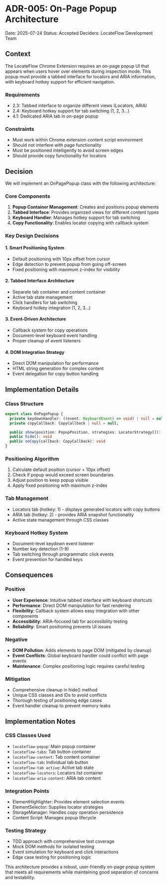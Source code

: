 # ADR-005: On-Page Popup Architecture

Date: 2025-07-24
Status: Accepted
Deciders: LocateFlow Development Team

## Context

The LocateFlow Chrome Extension requires an on-page popup UI that appears when users hover over elements during inspection mode. This popup must provide a tabbed interface for locators and ARIA information, with keyboard hotkey support for efficient navigation.

### Requirements
- 2.3: Tabbed interface to organize different views (Locators, ARIA)
- 2.4: Keyboard hotkey support for tab switching (1, 2, 3...)
- 4.1: Dedicated ARIA tab in on-page popup

### Constraints
- Must work within Chrome extension content script environment
- Should not interfere with page functionality
- Must be positioned intelligently to avoid screen edges
- Should provide copy functionality for locators

## Decision

We will implement an OnPagePopup class with the following architecture:

### Core Components
1. **Popup Container Management**: Creates and positions popup elements
2. **Tabbed Interface**: Provides organized views for different content types
3. **Keyboard Handler**: Manages hotkey support for tab switching
4. **Copy Functionality**: Enables locator copying with callback system

### Key Design Decisions

#### 1. Smart Positioning System
- Default positioning with 10px offset from cursor
- Edge detection to prevent popup from going off-screen
- Fixed positioning with maximum z-index for visibility

#### 2. Tabbed Interface Architecture
- Separate tab container and content container
- Active tab state management
- Click handlers for tab switching
- Keyboard hotkey integration (1, 2, 3...)

#### 3. Event-Driven Architecture
- Callback system for copy operations
- Document-level keyboard event handling
- Proper cleanup of event listeners

#### 4. DOM Integration Strategy
- Direct DOM manipulation for performance
- HTML string generation for complex content
- Event delegation for copy button handling

## Implementation Details

### Class Structure
```typescript
export class OnPagePopup {
  private keydownHandler: ((event: KeyboardEvent) => void) | null = null;
  private copyCallback: CopyCallback | null = null;

  public show(position: PopupPosition, strategies: LocatorStrategy[]): void
  public hide(): void
  public onCopy(callback: CopyCallback): void
}
```

### Positioning Algorithm
1. Calculate default position (cursor + 10px offset)
2. Check if popup would exceed screen boundaries
3. Adjust position to keep popup visible
4. Apply fixed positioning with maximum z-index

### Tab Management
- Locators tab (hotkey: 1) - displays generated locators with copy buttons
- ARIA tab (hotkey: 2) - provides ARIA snapshot functionality
- Active state management through CSS classes

### Keyboard Hotkey System
- Document-level keydown event listener
- Number key detection (1-9)
- Tab switching through programmatic click events
- Event prevention for handled keys

## Consequences

### Positive
- **User Experience**: Intuitive tabbed interface with keyboard shortcuts
- **Performance**: Direct DOM manipulation for fast rendering
- **Flexibility**: Callback system allows easy integration with other components
- **Accessibility**: ARIA-focused tab for accessibility testing
- **Reliability**: Smart positioning prevents UI issues

### Negative
- **DOM Pollution**: Adds elements to page DOM (mitigated by cleanup)
- **Event Conflicts**: Global keyboard handler could conflict with page events
- **Maintenance**: Complex positioning logic requires careful testing

### Mitigation
- Comprehensive cleanup in hide() method
- Unique CSS classes and IDs to avoid conflicts
- Thorough testing of positioning edge cases
- Event handler cleanup to prevent memory leaks

## Implementation Notes

### CSS Classes Used
- `locateflow-popup`: Main popup container
- `locateflow-tabs`: Tab button container
- `locateflow-content`: Tab content container
- `locateflow-tab`: Individual tab button
- `locateflow-tab active`: Active tab state
- `locateflow-locators`: Locators list container
- `locateflow-aria-content`: ARIA tab content

### Integration Points
- ElementHighlighter: Provides element selection events
- ElementSelector: Supplies locator strategies
- StorageManager: Handles copy operation persistence
- Content Script: Manages popup lifecycle

### Testing Strategy
- TDD approach with comprehensive test coverage
- Mock DOM methods for isolated testing
- Event simulation for keyboard and click interactions
- Edge case testing for positioning logic

This architecture provides a robust, user-friendly on-page popup system that meets all requirements while maintaining good separation of concerns and testability.